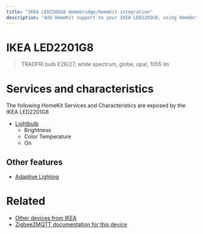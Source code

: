 ```yaml
---
title: "IKEA LED2201G8 Homebridge/HomeKit integration"
description: "Add HomeKit support to your IKEA LED2201G8, using Homebridge, Zigbee2MQTT and homebridge-z2m."
---
```

<!---
This file has been GENERATED using src/docgen/docgen.ts
DO NOT EDIT THIS FILE MANUALLY!
-->
# IKEA LED2201G8
> TRADFRI bulb E26/27, white spectrum, globe, opal, 1055 lm


# Services and characteristics
The following HomeKit Services and Characteristics are exposed by
the IKEA LED2201G8

* [Lightbulb](../../light.md)
  * Brightness
  * Color Temperature
  * On

## Other features
* [Adaptive Lighting](../../light.md)

# Related
* [Other devices from IKEA](../index.md#ikea)
* [Zigbee2MQTT documentation for this device](https://www.zigbee2mqtt.io/devices/LED2201G8.html)